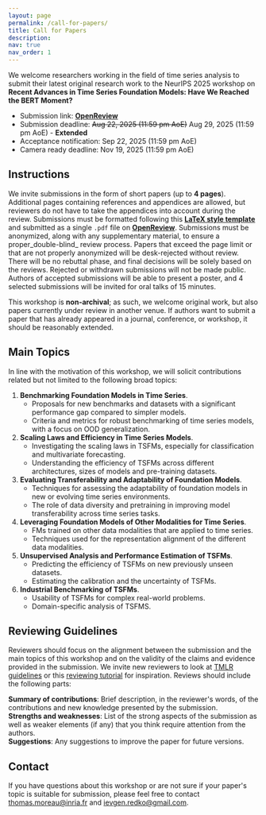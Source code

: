 ```yaml
---
layout: page
permalink: /call-for-papers/
title: Call for Papers
description:
nav: true
nav_order: 1
---
```


We welcome researchers working in the field of time series analysis to submit their latest original research work to the NeurIPS 2025 workshop on **Recent Advances in Time Series Foundation Models:
Have We Reached the BERT Moment?**
- Submission link: **[OpenReview](https://openreview.net/group?id=NeurIPS.cc/2025/Workshop/BERT2S)**
- Submission deadline: ~~Aug 22, 2025 (11:59 pm AoE)~~ Aug 29, 2025 (11:59 pm AoE) - **Extended**
- Acceptance notification: Sep 22, 2025 (11:59 pm AoE)
- Camera ready deadline: Nov 19, 2025 (11:59 pm AoE)

## Instructions

We invite submissions in the form of short papers (up to **4 pages**). Additional pages containing references and appendices are allowed, but reviewers do not have to take the appendices into account during the review. Submissions must be formatted following this **[LaTeX style template](../assets/zip/bert2s_workshop_latex_template.zip)** and submitted as a single `.pdf` file on **[OpenReview](https://openreview.net/group?id=NeurIPS.cc/2025/Workshop/BERT2S)**. Submissions must be anonymized, along with any supplementary material, to ensure a proper_double-blind_ review process. Papers that exceed the page limit or that are not properly anonymized will be desk-rejected without review. There will be no rebuttal phase, and final decisions will be solely based on the reviews. Rejected or withdrawn submissions will not be made public. Authors of accepted submissions will be able to present a poster, and 4 selected submissions will be invited for oral talks of 15 minutes. 

This workshop is **non-archival**; as such, we welcome original work, but also papers currently under review in another venue. If authors want to submit a paper that has already appeared in a journal, conference, or workshop, it should be reasonably extended. 

## Main Topics

In line with the motivation of this workshop, we will solicit contributions related but not limited to the following broad topics:

1. **Benchmarking Foundation Models in Time Series**.
    - Proposals for new benchmarks and datasets with a significant performance gap compared to simpler models.
    - Criteria and metrics for robust benchmarking of time series models, with a focus on OOD generalization.
2. **Scaling Laws and Efficiency in Time Series Models**.
    - Investigating the scaling laws in TSFMs, especially for classification and multivariate forecasting.
    - Understanding the efficiency of TSFMs across different architectures, sizes of models and pre-training datasets.
3. **Evaluating Transferability and Adaptability of Foundation Models**.
    - Techniques for assessing the adaptability of foundation models in new or evolving time series environments.
    - The role of data diversity and pretraining in improving model transferability across time series tasks.
4. **Leveraging Foundation Models of Other Modalities for Time Series**.
    - FMs trained on other data modalities that are applied to time series.
    - Techniques used for the representation alignment of the different data modalities.
5. **Unsupervised Analysis and Performance Estimation of TSFMs**.
    - Predicting the efficiency of TSFMs on new previously unseen datasets.
    - Estimating the calibration and the uncertainty of TSFMs.
6. **Industrial Benchmarking of TSFMs**.
    - Usability of TSFMs for complex real-world problems.
    - Domain-specific analysis of TSFMS.

## Reviewing Guidelines

Reviewers should focus on the alignment between the submission and the main topics of this workshop and on the validity of the claims and evidence provided in the submission. We invite new reviewers to look at [TMLR guidelines](https://jmlr.org/tmlr/acceptance-criteria.html) or this [reviewing tutorial](https://youtu.be/EQBybU1sEEs?feature=shared) for inspiration. Reviews should include the following parts:

**Summary of contributions**: Brief description, in the reviewer's words, of the contributions and new knowledge presented by the submission.      
**Strengths and weaknesses**: List of the strong aspects of the submission as well as weaker elements (if any) that you think require attention from the authors.     
**Suggestions**: Any suggestions to improve the paper for future versions.

## Contact

If you have questions about this workshop or are not sure if your paper's topic is suitable for submission, please feel free to contact [thomas.moreau@inria.fr](mailto:thomas.moreau@inria.fr) and [ievgen.redko@gmail.com](mailto:ievgen.redko@gmail.com).
